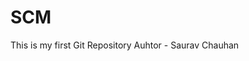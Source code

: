 # SCM
This is my first Git Repository
Auhtor -
Saurav Chauhan                                                                             
